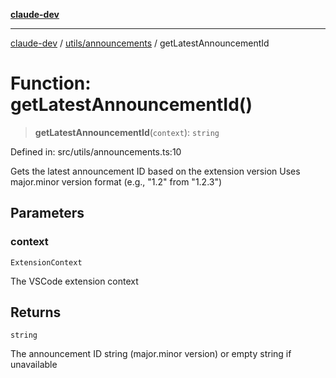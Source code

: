 [**claude-dev**](../../../README.md)

***

[claude-dev](../../../README.md) / [utils/announcements](../README.md) / getLatestAnnouncementId

# Function: getLatestAnnouncementId()

> **getLatestAnnouncementId**(`context`): `string`

Defined in: src/utils/announcements.ts:10

Gets the latest announcement ID based on the extension version
Uses major.minor version format (e.g., "1.2" from "1.2.3")

## Parameters

### context

`ExtensionContext`

The VSCode extension context

## Returns

`string`

The announcement ID string (major.minor version) or empty string if unavailable
